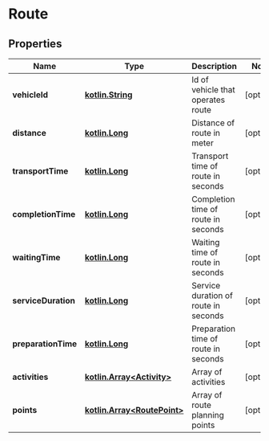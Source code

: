 # Route

## Properties
Name | Type | Description | Notes
------------ | ------------- | ------------- | -------------
**vehicleId** | [**kotlin.String**](.md) | Id of vehicle that operates route |  [optional]
**distance** | [**kotlin.Long**](.md) | Distance of route in meter |  [optional]
**transportTime** | [**kotlin.Long**](.md) | Transport time of route in seconds |  [optional]
**completionTime** | [**kotlin.Long**](.md) | Completion time of route in seconds |  [optional]
**waitingTime** | [**kotlin.Long**](.md) | Waiting time of route in seconds |  [optional]
**serviceDuration** | [**kotlin.Long**](.md) | Service duration of route in seconds |  [optional]
**preparationTime** | [**kotlin.Long**](.md) | Preparation time of route in seconds |  [optional]
**activities** | [**kotlin.Array&lt;Activity&gt;**](Activity.md) | Array of activities |  [optional]
**points** | [**kotlin.Array&lt;RoutePoint&gt;**](RoutePoint.md) | Array of route planning points |  [optional]
